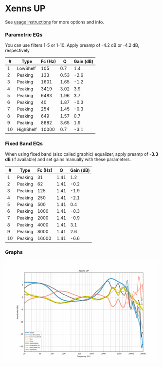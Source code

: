 # Xenns UP
See [usage instructions](https://github.com/jaakkopasanen/AutoEq#usage) for more options and info.

### Parametric EQs
You can use filters 1-5 or 1-10. Apply preamp of -4.2 dB or -4.2 dB, respectively.

|   # | Type      |   Fc (Hz) |    Q |   Gain (dB) |
|-----|-----------|-----------|------|-------------|
|   1 | LowShelf  |       105 | 0.7  |         1.4 |
|   2 | Peaking   |       133 | 0.53 |        -2.6 |
|   3 | Peaking   |      1601 | 1.65 |        -1.2 |
|   4 | Peaking   |      3419 | 3.02 |         3.9 |
|   5 | Peaking   |      6483 | 1.96 |         3.7 |
|   6 | Peaking   |        40 | 1.87 |        -0.3 |
|   7 | Peaking   |       254 | 1.45 |        -0.3 |
|   8 | Peaking   |       649 | 1.57 |         0.7 |
|   9 | Peaking   |      8882 | 3.65 |         1.9 |
|  10 | HighShelf |     10000 | 0.7  |        -3.1 |

### Fixed Band EQs
When using fixed band (also called graphic) equalizer, apply preamp of **-3.3 dB** (if available) and set gains manually with these parameters.

|   # | Type    |   Fc (Hz) |    Q |   Gain (dB) |
|-----|---------|-----------|------|-------------|
|   1 | Peaking |        31 | 1.41 |         1.2 |
|   2 | Peaking |        62 | 1.41 |        -0.2 |
|   3 | Peaking |       125 | 1.41 |        -1.9 |
|   4 | Peaking |       250 | 1.41 |        -2.1 |
|   5 | Peaking |       500 | 1.41 |         0.4 |
|   6 | Peaking |      1000 | 1.41 |        -0.3 |
|   7 | Peaking |      2000 | 1.41 |        -0.9 |
|   8 | Peaking |      4000 | 1.41 |         3.1 |
|   9 | Peaking |      8000 | 1.41 |         2.6 |
|  10 | Peaking |     16000 | 1.41 |        -6.6 |

### Graphs
![](./Xenns%20UP.png)
